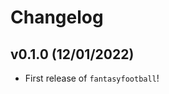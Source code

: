 # Changelog

<!--next-version-placeholder-->

## v0.1.0 (12/01/2022)

- First release of `fantasyfootball`!